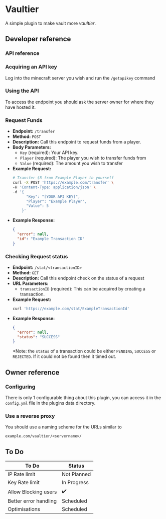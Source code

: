 # Vaultier
A simple plugin to make vault more *vaultier*.

## Developer reference

### API reference

### Acquiring an API key

Log into the minecraft server you wish and run the `/getapikey` command

### Using the API

To access the endpoint you should ask the server owner for where they have hosted it.

### Request Funds

- **Endpoint:** `/transfer`
- **Method:** `POST`
- **Description:** Call this endpoint to request funds from a player.
- **Body Parameters:**
  - `Key` (required): Your API key.
  - `Player` (required): The player you wish to transfer funds from
  - `Value` (required): The amount you wish to transfer
- **Example Request:**
  ```bash
  # Transfer $5 from Example Player to yourself
  curl -X POST 'https://example.com/transfer' \
  -H 'Content-Type: application/json' \
  -d '{
        "Key": "[YOUR API KEY]",
        "Player": "Example Player",
        "Value": 5
      }'
  ```
- **Example Response:**
  ```json
  {
    "error": null,
    "id": "Example Transaction ID"
  }
  ```

### Checking Request status

- **Endpoint:** `/stat/<transactionID>`
- **Method:** `GET`
- **Description:** Call this endpoint check on the status of a request
- **URL Parameters:**
  - `transactionID` (required): This can be acquired by creating a transaction.
- **Example Request:**
  ```bash
  curl 'https://example.com/stat/ExampleTransactionId'
  ```
- **Example Response:**
  ```json
  {
    "error": null,
    "status": "SUCCESS"
  }
  ```
  *Note: the `status` of a transaction could be either `PENDING`, `SUCCESS` or `REJECTED`. If it could not be found then it timed out.
## Owner reference

### Configuring

There is only 1 configurable thing about this plugin, you can access it in the `config.yml` file in the plugins data directory.

### Use a reverse proxy

You should use a naming scheme for the URLs similar to
```
example.com/vaultier/<servername>/
```

## To Do

| To Do                 | Status        |
|-----------------------|---------------|
| IP Rate limit         | Not Planned   |
| Key Rate limit        | In Progress   |
| Allow Blocking users  | ✔️            |
| Better error handling | Scheduled     |
| Optimisations         | Scheduled     |